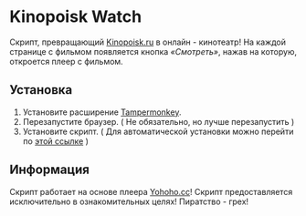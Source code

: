 # Kinopoisk Watch
Скрипт, превращающий [Kinopoisk.ru](https://www.kinopoisk.ru/) в онлайн - кинотеатр! На каждой странице с фильмом появляется кнопка *«Смотреть»*, нажав на которую, откроется плеер с фильмом. 
 
## Установка
1. Установите расширение [Tampermonkey](https://www.tampermonkey.net/).
2. Перезапустите браузер. ( Не обязательно, но лучше перезапустить )
3. Установите скрипт. ( Для автоматической установки можно перейти по [этой ссылке](https://github.com/Kirlovon/Kinopoisk-Watch/raw/master/kinopoisk-watch.user.js) )

## Информация
Скрипт работает на основе плеера [Yohoho.cc](https://yohoho.cc/)! Скрипт предоставляется исключительно в ознакомительных целях! Пиратство - грех!
